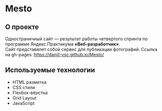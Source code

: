 # Mesto
## О проекте
Одностраничный сайт — результат работы четвертого спринта по программе Яндекс.Практикума **«Веб-разработчик»**.  
Сайт представялет собой сервис для публикации фотографий.
Ссылка на gh-pages: https://daniil-vsc.github.io/Mesto/

## Используемые технологии
* HTML разметка
* CSS стили 
* Flexbox-вёрстка
* Grid Layout
* JavaScript
